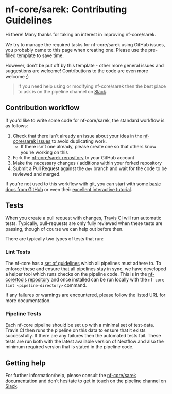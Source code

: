 # nf-core/sarek: Contributing Guidelines

Hi there! Many thanks for taking an interest in improving nf-core/sarek.

We try to manage the required tasks for nf-core/sarek using GitHub issues, you probably came to this page when creating one. Please use the pre-filled template to save time.

However, don't be put off by this template - other more general issues and suggestions are welcome! Contributions to the code are even more welcome ;)

> If you need help using or modifying nf-core/sarek then the best place to ask is on the pipeline channel on [Slack](https://nf-core-invite.herokuapp.com/).



## Contribution workflow
If you'd like to write some code for nf-core/sarek, the standard workflow
is as follows:

1. Check that there isn't already an issue about your idea in the
   [nf-core/sarek issues](https://github.com/nf-core/sarek/issues) to avoid
   duplicating work.
    * If there isn't one already, please create one so that others know you're working on this
2. Fork the [nf-core/sarek repository](https://github.com/nf-core/sarek) to your GitHub account
3. Make the necessary changes / additions within your forked repository
4. Submit a Pull Request against the `dev` branch and wait for the code to be reviewed and merged.

If you're not used to this workflow with git, you can start with some [basic docs from GitHub](https://help.github.com/articles/fork-a-repo/) or even their [excellent interactive tutorial](https://try.github.io/).


## Tests
When you create a pull request with changes, [Travis CI](https://travis-ci.org/) will run automatic tests.
Typically, pull-requests are only fully reviewed when these tests are passing, though of course we can help out before then.

There are typically two types of tests that run:

### Lint Tests
The nf-core has a [set of guidelines](http://nf-co.re/guidelines) which all pipelines must adhere to.
To enforce these and ensure that all pipelines stay in sync, we have developed a helper tool which runs checks on the pipeline code. This is in the [nf-core/tools repository](https://github.com/nf-core/tools) and once installed can be run locally with the `nf-core lint <pipeline-directory>` command.

If any failures or warnings are encountered, please follow the listed URL for more documentation.

### Pipeline Tests
Each nf-core pipeline should be set up with a minimal set of test-data.
Travis CI then runs the pipeline on this data to ensure that it exists successfully.
If there are any failures then the automated tests fail.
These tests are run both with the latest available version of Nextflow and also the minimum required version that is stated in the pipeline code.

## Getting help
For further information/help, please consult the [nf-core/sarek documentation](https://github.com/nf-core/sarek#documentation) and don't hesitate to get in touch on the pipeline channel on [Slack](https://nf-core-invite.herokuapp.com/).
